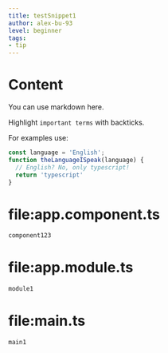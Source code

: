 ```yaml
---
title: testSnippet1
author: alex-bu-93
level: beginner
tags:
- tip
---
```


# Content
You can use markdown here.

Highlight `important terms` with backticks.

For examples use:
```typescript
const language = 'English';
function theLanguageISpeak(language) {
  // English? No, only typescript!
  return 'typescript'
}
```

# file:app.component.ts
```typescript
component123
```

# file:app.module.ts
```typescript
module1
```

# file:main.ts
```typescript
main1
```
